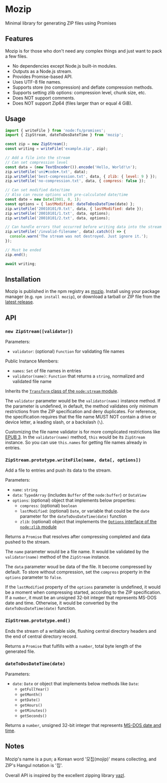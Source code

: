 # Mozip

Minimal library for generating ZIP files using Promises

## Features

Mozip is for those who don't need any complex things and just want to pack a few files.

- No dependencies except Node.js built-in modules.
- Outputs as a Node.js stream.
- Provides Promise-based API.
- Uses UTF-8 file names.
- Supports store (no compression) and deflate compression methods.
- Supports setting zlib options: compression level, chunk size, etc.
- Does NOT support comments.
- Does NOT support Zip64 (files larger than or equal 4 GiB).

## Usage

``` javascript
import { writeFile } from 'node:fs/promises';
import { ZipStream, dateToDosDateTime } from 'mozip';

const zip = new ZipStream();
const writing = writeFile('example.zip', zip);

// Add a file into the stream
// Can set compression level
const data = (new TextEncoder()).encode('Hello, World!\n');
zip.writeFile('uni♥code♦.txt', data);
zip.writeFile('best-compression.txt', data, { zlib: { level: 9 } });
zip.writeFile('no-compression.txt', data, { compress: false });

// Can set modified date/time
// Also can reuse options with pre-calculated date/time
const date = new Date(2001, 0, 1);
const options = { lastModified: dateToDosDateTime(date) };
zip.writeFile('20010101/0.txt', data, { lastModified: date });
zip.writeFile('20010101/1.txt', data, options);
zip.writeFile('20010101/2.txt', data, options);

// Can handle errors that occurred before writing data into the stream
zip.writeFile('/invalid-filename', data).catch(() => {
  console.warn('The stream was not destroyed. Just ignore it.');
});

// Must be ended
zip.end();

await writing;
```

## Installation

Mozip is published in the npm registry as [mozip](https://www.npmjs.com/package/mozip). Install using your package manager (e.g. `npm install mozip`), or download a tarball or ZIP file from the [latest release](https://github.com/ijisol/mozip/releases).

## API

### `new ZipStream([validator])`

Parameters:

- `validator`: (optional) `Function` for validating file names

Public Instance Members:

- `names`: `Set` of file names in entries
- `validator(name)`: `Function` that returns a `string`, normalized and validated file name

Inherits the [`Transform` class of the `node:stream` module](https://nodejs.org/api/stream.html#class-streamtransform).

The `validator` parameter would be the `validator(name)` instance method. If the parameter is undefined, in default, the method validates only minimum restrictions from the ZIP specification and deny duplicates. For reference, the specification requires that the file name MUST NOT contain a drive or device letter, a leading slash, or a backslash (`\`).

Customizing the file name validator is for more complicated restrictions like [EPUB 3](https://www.w3.org/TR/epub-33/#sec-container-filenames). In the `validator(name)` method, `this` would be its `ZipStream` instance. So you can use `this.names` for getting file names already in entries.

### `ZipStream.prototype.writeFile(name, data[, options])`

Add a file to entries and push its data to the stream.

Parameters:

- `name`: `string`
- `data`: `TypedArray` (includes `Buffer` of the `node:buffer`) or `DataView`
- `options`: (optional) object that implements below properties:
  - `compress`: (optional) `boolean`
  - `lastModified`: (optional) `Date`, or variable that could be the `date` parameter for the `dateToDosDateTime(date)` function
  - `zlib`: (optional) object that implements the [`Options` interface of the `node:zlib` module](https://nodejs.org/api/zlib.html#class-options)

Returns a `Promise` that resolves after compressing completed and data pushed to the stream.

The `name` parameter would be a file name. It would be validated by the `validator(name)` method of the `ZipStream` instance.

The `data` parameter woud be data of the file. It become compressed by default. To store without compression, set the `compress` property in the `options` parameter to `false`.

If the `lastModified` property of the `options` parameter is undefined, it would be a moment when compressing started, according to the ZIP specification. If a `number`, it must be an unsigned 32-bit integer that represents MS-DOS date and time. Otherwise, it would be converted by the `dateToDosDateTime(date)` function.

### `ZipStream.prototype.end()`

Ends the stream of a writable side, flushing central directory headers and the end of central directory record.

Returns a `Promise` that fulfills with a `number`, total byte length of the generated file.

### `dateToDosDateTime(date)`

Parameters:

- `date`: `Date` or object that implements below methods like `Date`:
  - `getFullYear()`
  - `getMonth()`
  - `getDate()`
  - `getHours()`
  - `getMinutes()`
  - `getSeconds()`

Returns a `number`, unsigned 32-bit integer that represents [MS-DOS date and time](https://learn.microsoft.com/en-us/windows/win32/api/winbase/nf-winbase-filetimetodosdatetime).

## Notes

Mozip's name is a pun; a Korean word '모집(mojip)' means collecting, and ZIP's Hangul notation is '집'.

Overall API is inspired by the excellent zipping library [yazl](https://github.com/thejoshwolfe/yazl).
